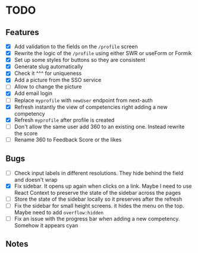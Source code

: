 # TODO

## Features

- [x] Add validation to the fields on the `/profile` screen
- [x] Rewrite the logic of the `/profile` using either SWR or useForm or Formik
- [x] Set up some styles for buttons so they are consistent
- [x] Generate slug automatically
- [x] Check it ^^^ for uniqueness
- [x] Add a picture from the SSO service
- [ ] Allow to change the picture
- [x] Add email login
- [ ] Replace `myprofile` with `newUser` endpoint from next-auth
- [x] Refresh instantly the view of competencies right adding a new competency
- [x] Refresh `myprofile` after profile is created
- [ ] Don't allow the same user add 360 to an existing one. Instead rewrite the score
- [ ] Rename 360 to Feedback Score or the likes

## Bugs

- [ ] Check input labels in different resolutions. They hide behind the field and doesn't wrap
- [x] Fix sidebar. It opens up again when clicks on a link. Maybe I need to use React Context to preserve the state of the sidebar across the pages
- [ ] Store the state of the sidebar locally so it preserves after the refresh
- [ ] Fix the sidebar for small height screens. it hides the menu on the top. Maybe need to add `overflow:hidden`
- [ ] Fix an issue with the progress bar when adding a new competency. Somehow it appears cyan

## Notes

